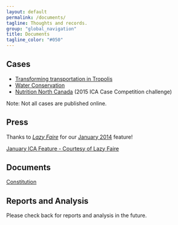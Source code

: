 ```yaml
---
layout: default
permalink: /documents/
tagline: Thoughts and records.
group: "global_navigation"
title: Documents
tagline_color: "#050"
---
```



## Cases

- [Transforming transportation in Tropolis](Tropolis.pdf)
- [Water Conservation](Water_Conservation.pdf)
- [Nutrition North Canada](Nutrition_North_Canada.pdf) (2015 ICA Case Competition challenge)

Note: Not all cases are published online.

## Press

Thanks to [_Lazy Faire_](http://www.lazyfaire.com/) for our [January 2014](http://issuu.com/lazyfaire/docs/january_2014) feature!

[January ICA Feature - Courtesy of Lazy Faire](Lazy_Faire_2014_Jan.pdf)

## Documents

[Constitution](Constitution_2013-07-15.pdf)

## Reports and Analysis

Please check back for reports and analysis in the future.
